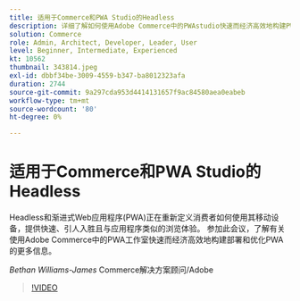 ```yaml
---
title: 适用于Commerce和PWA Studio的Headless
description: 详细了解如何使用Adobe Commerce中的PWAstudio快速而经济高效地构建PWA和优化部署
solution: Commerce
role: Admin, Architect, Developer, Leader, User
level: Beginner, Intermediate, Experienced
kt: 10562
thumbnail: 343814.jpeg
exl-id: dbbf34be-3009-4559-b347-ba8012323afa
duration: 2744
source-git-commit: 9a297cda953d4414131657f9ac84580aea0eabeb
workflow-type: tm+mt
source-wordcount: '80'
ht-degree: 0%

---
```


# 适用于Commerce和PWA Studio的Headless

Headless和渐进式Web应用程序(PWA)正在重新定义消费者如何使用其移动设备，提供快速、引人入胜且与应用程序类似的浏览体验。 参加此会议，了解有关使用Adobe Commerce中的PWA工作室快速而经济高效地构建部署和优化PWA的更多信息。

*Bethan Williams-James* Commerce解决方案顾问/Adobe

>[!VIDEO](https://video.tv.adobe.com/v/343814/?quality=12&learn=on)
